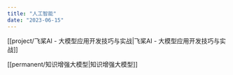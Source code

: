 ```yaml
---
title: "人工智能"
date: "2023-06-15"
---
```


[[project/飞桨AI - 大模型应用开发技巧与实战|飞桨AI - 大模型应用开发技巧与实战]]

[[permanent/知识增强大模型|知识增强大模型]]